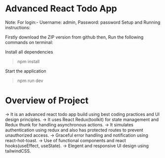 # Advanced React Todo App

Note: For login:- Username: admin, Password: password
Setup and Running instructions:

Firstly download the ZIP version from github then,
Run the following commands on terminal:

Install all dependencies
>npm install

Start the application
>npm run dev

# Overview of Project

-> It is an advanced react todo app build using best coding practices and UI design principles.
-> It uses React Redux(toolkit) for state management and Redux thunk for handling asynchronous actions.
-> It simulates authentication using redux and also has protected routes to prevent unauthorized access.
-> Graceful error handling and notification using react-hot-toast.
-> Use of functional components and react hooks(useEffect, useState).
-> Elegent and responsive UI design using tailwindCSS.
